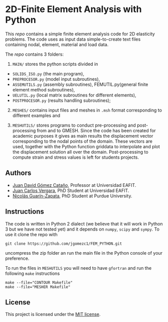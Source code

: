 # 2D-Finite Element Analysis with Python

This _repo_ contains a simple finite element analysis code for 2D elasticity problems. The code uses as input data simple-to-create text files containing nodal, element, material and load data.

The _repo_ contains 3 folders:

1. `MAIN/` stores the python scripts divided in

  - `SOLIDS_ISO.py` (the main program),
  - `PREPROCESOR.py` (model input subroutines),
  - `ASSEMUTILS.py` (assembly subroutines), FEMUTIL.py(general finite element method subroutines),
  - `UELUTIL.py` (local matrix subroutines for different elements),
  - `POSTPROCESOR.py` (results handling subroutines);

2. `MESHES/` contains input files and meshes in `.msh` format corresponding to different examples and

3. `MESHUTILS/` stores programs to conduct pre-processing and post-processing from and to GMESH. Since the code has been created for academic purposes it gives as main results the displacement vector corresponding to the nodal points of the domain. These vectors are used, together with the Python function griddata to interpolate and plot the displacement solution all over the domain. Post-processing to compute strain and stress values is left for students projects.


## Authors
- [Juan David Gómez Cataño](http://www.eafit.edu.co/docentes-investigadores/Paginas/juan-gomez.aspx), Professor at Universidad EAFIT.
- [Juan Carlos Vergara](https://github.com/jvergar2), PhD Student at Universidad EAFIT.
- [Nicolás Guarín-Zapata](https://github.com/nicoguaro), PhD Student at Purdue University.

## Instructions
The code is written in Python 2 dialect (we believe that it will work in Python 3 but we have not tested yet) and it depends on `numpy`, `scipy` and `sympy`. To use it clone the repo with 

    git clone https://github.com/jgomezc1/FEM_PYTHON.git
   
uncompress the zip folder an run the main file in the Python console of your preference.


To run the files in `MESHUTILS` you will need to have `gfortran` and run the following `make` instructions

    make --file="CONTOUR Makefile"
    make --file="MESHER Makefile"


## License
This project is licensed under the [MIT license](http://en.wikipedia.org/wiki/MIT_License).
